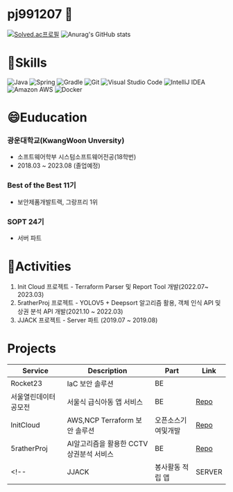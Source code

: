 # pj991207 👋
[![Solved.ac프로필](http://mazassumnida.wtf/api/v2/generate_badge?boj=pj991207)](https://solved.ac/pj991207)
![Anurag's GitHub stats](https://github-readme-stats.vercel.app/api?username=pj991207&show_icons=true&theme=dracula)
# 🌱Skills
![Java](https://img.shields.io/badge/Java-007396.svg?&style=for-the-badge&logo=Java&logoColor=white)
![Spring](https://img.shields.io/badge/springboot-6DB33F?style=for-the-badge&logo=springboot&logoColor=white)
![Gradle](https://img.shields.io/badge/gradle-02303A?style=for-the-badge&logo=gradle&logoColor=white)
![Git](https://img.shields.io/badge/Git-F05032.svg?&style=for-the-badge&logo=Git&logoColor=white)
![Visual Studio Code](https://img.shields.io/badge/Visual%20Studio%20Code-007ACC.svg?&style=for-the-badge&logo=Visual%20Studio%20Code&logoColor=white)
![IntelliJ IDEA](https://img.shields.io/badge/IntelliJIDEA-000000.svg?style=for-the-badge&logo=intellij-idea&logoColor=white)
![Amazon AWS](https://img.shields.io/badge/amazonaws-232F3E?style=for-the-badge&logo=amazonaws&logoColor=white)
![Docker](https://img.shields.io/badge/docker-%230db7ed.svg?style=for-the-badge&logo=docker&logoColor=white)
# 😄Euducation

### 광운대학교(KwangWoon Unversity)

- 소프트웨어학부 시스텀소프트웨어전공(18학번)
- 2018.03 ~ 2023.08 (졸업예정)

### Best of the Best 11기

- 보안제품개발트랙, 그랑프리 1위

### SOPT 24기

- 서버 파트

# 👯Activities
1. Init Cloud 프로젝트 - Terraform Parser 및 Report Tool 개발(2022.07~ 2023.03)
2. 5ratherProj 프로젝트 - YOLOV5 + Deepsort 알고리즘 활용, 객체 인식 API 및 상권 분석 API 개발(2021.10 ~ 2022.03)
3. JJACK 프로젝트 - Server 파트 (2019.07 ~ 2019.08)

# Projects

| Service | Description | Part | Link |
| --- | --- | --- | --- |
| Rocket23 | IaC 보안 솔루션 | BE | |
| 서울열린데이터공모전 | 서울식 급식아동 앱 서비스 | BE | [Repo](https://github.com/SeoulOpendataContest/Server)  |
| InitCloud | AWS,NCP Terraform 보안 솔루션 | 오픈소스기여및개발 | [Repo](https://github.com/init-cloud/checkov)  |
| 5ratherProj | AI알고리즘을 활용한 CCTV 상권분석 서비스 | BE | [Repo](https://github.com/5rathergood/djangoProj) | 
<!--| JJACK | 봉사활동 적립 앱 | SERVER | [Repo](https://github.com/orgs/JJACK-JJACK/repositories) | -->









<!--
**pj991207/pj991207** is a ✨ _special_ ✨ repository because its `README.md` (this file) appears on your GitHub profile.

Here are some ideas to get you started:

- 🔭 I’m currently working on ...
- 🌱 I’m currently learning ...
- 👯 I’m looking to collaborate on ...
- 🤔 I’m looking for help with ...
- 💬 Ask me about ...
- 📫 How to reach me: ...
- 😄 Pronouns: ...
- ⚡ Fun fact: ...
-->
